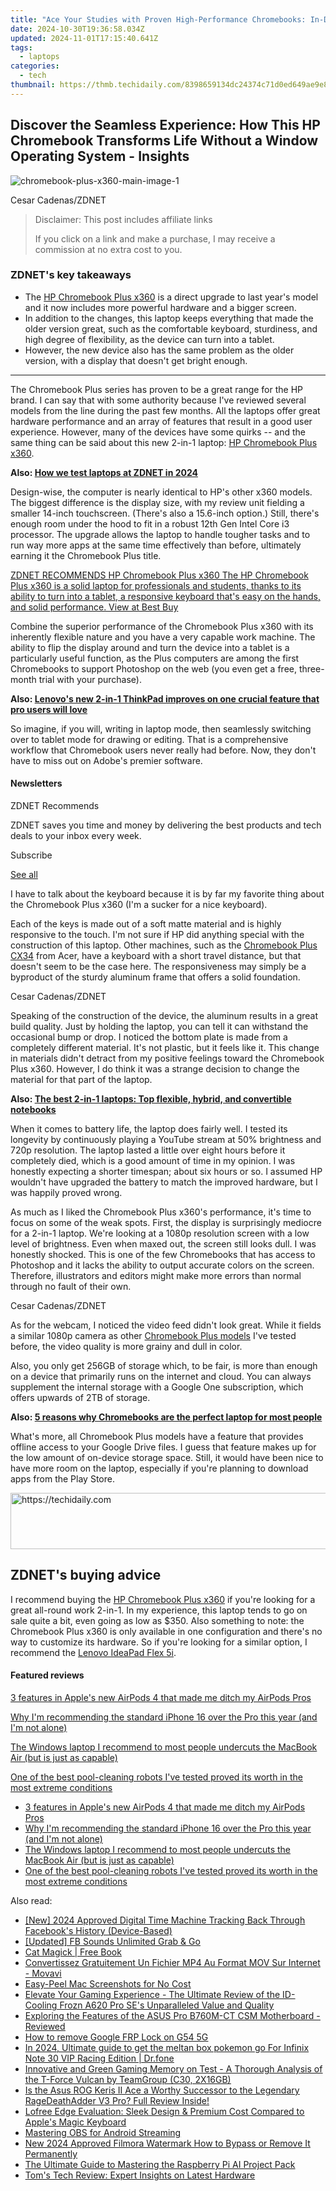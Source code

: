 ```yaml
---
title: "Ace Your Studies with Proven High-Performance Chromebooks: In-Depth Analysis and Expert Opinions - ZDNet"
date: 2024-10-30T19:36:58.034Z
updated: 2024-11-01T17:15:40.641Z
tags:
  - laptops
categories:
  - tech
thumbnail: https://thmb.techidaily.com/8398659134dc24374c71d0ed649ae9e802ceefac033bb56636ce9acb89582f53.jpg
---
```


## Discover the Seamless Experience: How This HP Chromebook Transforms Life Without a Window Operating System - Insights

![chromebook-plus-x360-main-image-1](https://www.zdnet.com/a/img/resize/3b7f2c5a062ba0ebd2d8961eaa382aa25a0ea078/2023/12/07/3c050574-cdd1-48e0-b387-073bac55c11c/chromebook-plus-x360-main-image-1.jpg?auto=webp&width=1280)

Cesar Cadenas/ZDNET

>  Disclaimer: This post includes affiliate links
>
>  If you click on a link and make a purchase, I may receive a commission at no extra cost to you.
>

### ZDNET's key takeaways

* The [HP Chromebook Plus x360](https://shop-links.co/link/?url=https%3A%2F%2Fwww.bestbuy.com%2Fsite%2Fhp-2-in-1-14-wide-ultra-xga-touch-screen-chromebook-plus-laptop-intel-core-i3-8gb-memory-256gb-ssd-mineral-silver%2F6550194.p%3FskuId%3D6550194&publisher_slug=itechdaily19598&exclusive=1) is a direct upgrade to last year's model and it now includes more powerful hardware and a bigger screen.
* In addition to the changes, this laptop keeps everything that made the older version great, such as the comfortable keyboard, sturdiness, and high degree of flexibility, as the device can turn into a tablet.
* However, the new device also has the same problem as the older version, with a display that doesn't get bright enough.

---

The Chromebook Plus series has proven to be a great range for the HP brand. I can say that with some authority because I've reviewed several models from the line during the past few months. All the laptops offer great hardware performance and an array of features that result in a good user experience. However, many of the devices have some quirks -- and the same thing can be said about this new 2-in-1 laptop: [HP Chromebook Plus x360](https://shop-links.co/link/?url=https%3A%2F%2Fwww.bestbuy.com%2Fsite%2Fhp-2-in-1-14-wide-ultra-xga-touch-screen-chromebook-plus-laptop-intel-core-i3-8gb-memory-256gb-ssd-mineral-silver%2F6550194.p%3FskuId%3D6550194&publisher_slug=itechdaily19598&exclusive=1).

**Also: [How we test laptops at ZDNET in 2024](https://www.zdnet.com/article/how-we-test-laptops/)**

Design-wise, the computer is nearly identical to HP's other x360 models. The biggest difference is the display size, with my review unit fielding a smaller 14-inch touchscreen. (There's also a 15.6-inch option.) Still, there's enough room under the hood to fit in a robust 12th Gen Intel Core i3 processor. The upgrade allows the laptop to handle tougher tasks and to run way more apps at the same time effectively than before, ultimately earning it the Chromebook Plus title.

[ZDNET RECOMMENDS HP Chromebook Plus x360 The HP Chromebook Plus x360 is a solid laptop for professionals and students, thanks to its ability to turn into a tablet, a responsive keyboard that's easy on the hands, and solid performance. View at Best Buy](https://shop-links.co/link/?url=https%3A%2F%2Fwww.bestbuy.com%2Fsite%2Fhp-2-in-1-14-wide-ultra-xga-touch-screen-chromebook-plus-laptop-intel-core-i3-8gb-memory-256gb-ssd-mineral-silver%2F6550194.p%3FskuId%3D6550194&publisher_slug=itechdaily19598&exclusive=1)

Combine the superior performance of the Chromebook Plus x360 with its inherently flexible nature and you have a very capable work machine. The ability to flip the display around and turn the device into a tablet is a particularly useful function, as the Plus computers are among the first Chromebooks to support Photoshop on the web (you even get a free, three-month trial with your purchase). 

**Also: [Lenovo's new 2-in-1 ThinkPad improves on one crucial feature that pro users will love](https://www.zdnet.com/article/lenovos-new-2-in-1-thinkpad-improves-on-one-crucial-feature-that-pro-users-will-love/)**

So imagine, if you will, writing in laptop mode, then seamlessly switching over to tablet mode for drawing or editing. That is a comprehensive workflow that Chromebook users never really had before. Now, they don't have to miss out on Adobe's premier software.

#### Newsletters

ZDNET Recommends

ZDNET saves you time and money by delivering the best products and tech deals to your inbox every week.

 Subscribe

[See all](https://www.zdnet.com/newsletters/)

I have to talk about the keyboard because it is by far my favorite thing about the Chromebook Plus x360 (I'm a sucker for a nice keyboard).

Each of the keys is made out of a soft matte material and is highly responsive to the touch. I'm not sure if HP did anything special with the construction of this laptop. Other machines, such as the [Chromebook Plus CX34](https://www.zdnet.com/article/i-tested-googles-new-chromebook-plus-and-the-generative-ai-features-blew-me-away/) from Acer, have a keyboard with a short travel distance, but that doesn't seem to be the case here. The responsiveness may simply be a byproduct of the sturdy aluminum frame that offers a solid foundation. 

Cesar Cadenas/ZDNET

Speaking of the construction of the device, the aluminum results in a great build quality. Just by holding the laptop, you can tell it can withstand the occasional bump or drop. I noticed the bottom plate is made from a completely different material. It's not plastic, but it feels like it. This change in materials didn't detract from my positive feelings toward the Chromebook Plus x360\. However, I do think it was a strange decision to change the material for that part of the laptop.

**Also: [The best 2-in-1 laptops: Top flexible, hybrid, and convertible notebooks](https://www.zdnet.com/article/best-2-in-1-laptop/)**

When it comes to battery life, the laptop does fairly well. I tested its longevity by continuously playing a YouTube stream at 50% brightness and 720p resolution. The laptop lasted a little over eight hours before it completely died, which is a good amount of time in my opinion. I was honestly expecting a shorter timespan; about six hours or so. I assumed HP wouldn't have upgraded the battery to match the improved hardware, but I was happily proved wrong.

As much as I liked the Chromebook Plus x360's performance, it's time to focus on some of the weak spots. First, the display is surprisingly mediocre for a 2-in-1 laptop. We're looking at a 1080p resolution screen with a low level of brightness. Even when maxed out, the screen still looks dull. I was honestly shocked. This is one of the few Chromebooks that has access to Photoshop and it lacks the ability to output accurate colors on the screen. Therefore, illustrators and editors might make more errors than normal through no fault of their own.

Cesar Cadenas/ZDNET

As for the webcam, I noticed the video feed didn't look great. While it fields a similar 1080p camera as other [Chromebook Plus models](https://www.zdnet.com/article/this-acer-laptop-has-one-of-the-best-oled-screen-and-webcam-pairings-that-ive-seen-in-a-while/) I've tested before, the video quality is more grainy and dull in color.

Also, you only get 256GB of storage which, to be fair, is more than enough on a device that primarily runs on the internet and cloud. You can always supplement the internal storage with a Google One subscription, which offers upwards of 2TB of storage. 

**Also: [5 reasons why Chromebooks are the perfect laptop for most people](https://www.zdnet.com/article/five-reasons-chromebooks-are-the-perfect-laptop/)**

What's more, all Chromebook Plus models have a feature that provides offline access to your Google Drive files. I guess that feature makes up for the low amount of on-device storage space. Still, it would have been nice to have more room on the laptop, especially if you're planning to download apps from the Play Store.

<!-- affiliate ads begin -->
<a href="https://appsumo.8odi.net/c/5597632/2094480/7443" target="_top" id="2094480">
  <img src="//a.impactradius-go.com/display-ad/7443-2094480" border="0" alt="https://techidaily.com" width="728" height="90"/>
</a>
<img height="0" width="0" src="https://appsumo.8odi.net/i/5597632/2094480/7443" style="position:absolute;visibility:hidden;" border="0" />
<!-- affiliate ads end -->

## ZDNET's buying advice

I recommend buying the [HP Chromebook Plus x360](https://shop-links.co/link/?url=https%3A%2F%2Fwww.bestbuy.com%2Fsite%2Fhp-2-in-1-14-wide-ultra-xga-touch-screen-chromebook-plus-laptop-intel-core-i3-8gb-memory-256gb-ssd-mineral-silver%2F6550194.p%3FskuId%3D6550194&publisher_slug=itechdaily19598&exclusive=1) if you're looking for a great all-round work 2-in-1\. In my experience, this laptop tends to go on sale quite a bit, even going as low as $350\. Also something to note: the Chromebook Plus x360 is only available in one configuration and there's no way to customize its hardware. So if you're looking for a similar option, I recommend the [Lenovo IdeaPad Flex 5i](https://www.zdnet.com/article/this-499-lenovo-chromebook-plus-will-make-you-reconsider-spending-so-much-on-laptops/).

#### Featured reviews

[3 features in Apple's new AirPods 4 that made me ditch my AirPods Pros](https://www.zdnet.com/article/3-features-in-apples-new-airpods-4-that-made-me-ditch-my-airpods-pros/ "3 features in Apple's new AirPods 4 that made me ditch my AirPods Pros")

[Why I'm recommending the standard iPhone 16 over the Pro this year (and I'm not alone)](https://www.zdnet.com/article/why-im-recommending-the-standard-iphone-16-over-the-pro-this-year-and-im-not-alone/ "Why I'm recommending the standard iPhone 16 over the Pro this year (and I'm not alone)")

[The Windows laptop I recommend to most people undercuts the MacBook Air (but is just as capable)](https://www.zdnet.com/article/the-windows-laptop-i-recommend-to-most-people-undercuts-the-macbook-air-but-is-just-as-capable/ "The Windows laptop I recommend to most people undercuts the MacBook Air (but is just as capable)")

[One of the best pool-cleaning robots I've tested proved its worth in the most extreme conditions](https://www.zdnet.com/article/one-of-the-best-pool-cleaning-robots-ive-tested-proved-its-worth-in-the-most-extreme-conditions/ "One of the best pool-cleaning robots I've tested proved its worth in the most extreme conditions")

* [3 features in Apple's new AirPods 4 that made me ditch my AirPods Pros](https://www.zdnet.com/article/3-features-in-apples-new-airpods-4-that-made-me-ditch-my-airpods-pros/ "3 features in Apple's new AirPods 4 that made me ditch my AirPods Pros")
* [Why I'm recommending the standard iPhone 16 over the Pro this year (and I'm not alone)](https://www.zdnet.com/article/why-im-recommending-the-standard-iphone-16-over-the-pro-this-year-and-im-not-alone/ "Why I'm recommending the standard iPhone 16 over the Pro this year (and I'm not alone)")
* [The Windows laptop I recommend to most people undercuts the MacBook Air (but is just as capable)](https://www.zdnet.com/article/the-windows-laptop-i-recommend-to-most-people-undercuts-the-macbook-air-but-is-just-as-capable/ "The Windows laptop I recommend to most people undercuts the MacBook Air (but is just as capable)")
* [One of the best pool-cleaning robots I've tested proved its worth in the most extreme conditions](https://www.zdnet.com/article/one-of-the-best-pool-cleaning-robots-ive-tested-proved-its-worth-in-the-most-extreme-conditions/ "One of the best pool-cleaning robots I've tested proved its worth in the most extreme conditions")

<ins class="adsbygoogle"
     style="display:block"
     data-ad-format="autorelaxed"
     data-ad-client="ca-pub-7571918770474297"
     data-ad-slot="1223367746"></ins>

<ins class="adsbygoogle"
     style="display:block"
     data-ad-client="ca-pub-7571918770474297"
     data-ad-slot="8358498916"
     data-ad-format="auto"
     data-full-width-responsive="true"></ins>

<span class="atpl-alsoreadstyle">Also read:</span>
<div><ul>
<li><a href="https://facebook-videos.techidaily.com/new-2024-approved-digital-time-machine-tracking-back-through-facebooks-history-device-based/"><u>[New] 2024 Approved Digital Time Machine Tracking Back Through Facebook's History (Device-Based)</u></a></li>
<li><a href="https://facebook-video-files.techidaily.com/updated-fb-sounds-unlimited-grab-and-go/"><u>[Updated] FB Sounds Unlimited Grab & Go</u></a></li>
<li><a href="https://novels-ebooks.techidaily.com/210756730-9780760383117-cat-magick/"><u>Cat Magick | Free Book</u></a></li>
<li><a href="https://win-workspace.techidaily.com/convertissez-gratuitement-un-fichier-mp4-au-format-mov-sur-internet-movavi/"><u>Convertissez Gratuitement Un Fichier MP4 Au Format MOV Sur Internet - Movavi</u></a></li>
<li><a href="https://screen-sharing-recording.techidaily.com/easy-peel-mac-screenshots-for-no-cost/"><u>Easy-Peel Mac Screenshots for No Cost</u></a></li>
<li><a href="https://hardware-reviews.techidaily.com/elevate-your-gaming-experience-the-ultimate-review-of-the-id-cooling-frozn-a620-pro-ses-unparalleled-value-and-quality/"><u>Elevate Your Gaming Experience - The Ultimate Review of the ID-Cooling Frozn A620 Pro SE's Unparalleled Value and Quality</u></a></li>
<li><a href="https://hardware-reviews.techidaily.com/exploring-the-features-of-the-asus-pro-b760m-ct-csm-motherboard-reviewed/"><u>Exploring the Features of the ASUS Pro B760M-CT CSM Motherboard - Reviewed</u></a></li>
<li><a href="https://blog-min.techidaily.com/how-to-remove-google-frp-lock-on-g54-5g-by-drfone-android-unlock-remove-google-frp/"><u>How to remove Google FRP Lock on G54 5G</u></a></li>
<li><a href="https://android-pokemon-go.techidaily.com/in-2024-ultimate-guide-to-get-the-meltan-box-pokemon-go-for-infinix-note-30-vip-racing-edition-drfone-by-drfone-virtual-android/"><u>In 2024, Ultimate guide to get the meltan box pokemon go For Infinix Note 30 VIP Racing Edition | Dr.fone</u></a></li>
<li><a href="https://hardware-reviews.techidaily.com/innovative-and-green-gaming-memory-on-test-a-thorough-analysis-of-the-t-force-vulcan-by-teamgroup-c30-2x16gb/"><u>Innovative and Green Gaming Memory on Test - A Thorough Analysis of the T-Force Vulcan by TeamGroup (C30, 2X16GB)</u></a></li>
<li><a href="https://hardware-reviews.techidaily.com/1723341676801-is-the-asus-rog-keris-ii-ace-a-worthy-successor-to-the-legendary-ragedeathadder-v3-pro-full-review-inside/"><u>Is the Asus ROG Keris II Ace a Worthy Successor to the Legendary RageDeathAdder V3 Pro? Full Review Inside!</u></a></li>
<li><a href="https://hardware-reviews.techidaily.com/lofree-edge-evaluation-sleek-design-and-premium-cost-compared-to-apples-magic-keyboard/"><u>Lofree Edge Evaluation: Sleek Design & Premium Cost Compared to Apple's Magic Keyboard</u></a></li>
<li><a href="https://screen-activity-recording.techidaily.com/mastering-obs-for-android-streaming/"><u>Mastering OBS for Android Streaming</u></a></li>
<li><a href="https://ai-video-tools.techidaily.com/new-2024-approved-filmora-watermark-how-to-bypass-or-remove-it-permanently/"><u>New 2024 Approved Filmora Watermark How to Bypass or Remove It Permanently</u></a></li>
<li><a href="https://hardware-reviews.techidaily.com/the-ultimate-guide-to-mastering-the-raspberry-pi-ai-project-pack/"><u>The Ultimate Guide to Mastering the Raspberry Pi AI Project Pack</u></a></li>
<li><a href="https://hardware-reviews.techidaily.com/toms-tech-review-expert-insights-on-latest-hardware/"><u>Tom's Tech Review: Expert Insights on Latest Hardware</u></a></li>
</ul></div>

